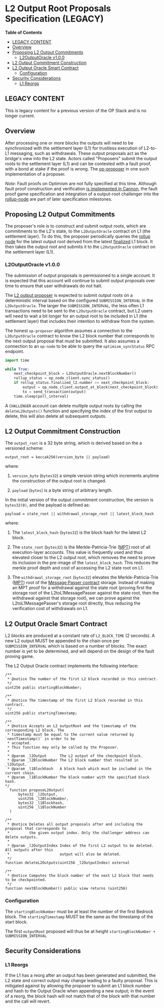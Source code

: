 # L2 Output Root Proposals Specification (LEGACY)

<!-- START doctoc generated TOC please keep comment here to allow auto update -->
<!-- DON'T EDIT THIS SECTION, INSTEAD RE-RUN doctoc TO UPDATE -->
**Table of Contents**

- [LEGACY CONTENT](#legacy-content)
- [Overview](#overview)
- [Proposing L2 Output Commitments](#proposing-l2-output-commitments)
  - [L2OutputOracle v1.0.0](#l2outputoracle-v100)
- [L2 Output Commitment Construction](#l2-output-commitment-construction)
- [L2 Output Oracle Smart Contract](#l2-output-oracle-smart-contract)
  - [Configuration](#configuration)
- [Security Considerations](#security-considerations)
  - [L1 Reorgs](#l1-reorgs)

<!-- END doctoc generated TOC please keep comment here to allow auto update -->

<!-- All glossary references in this file. -->

[g-rollup-node]: ../glossary.md#rollup-node
[g-mpt]: ../glossary.md#merkle-patricia-trie

## LEGACY CONTENT

This is legacy content for a previous version of the OP Stack and is no longer current.

## Overview

After processing one or more blocks the outputs will need to be synchronized with the settlement layer (L1)
for trustless execution of L2-to-L1 messaging, such as withdrawals.
These output proposals act as the bridge's view into the L2 state.
Actors called "Proposers" submit the output roots to the settlement layer (L1) and can be contested with a fault proof,
with a bond at stake if the proof is wrong. The [op-proposer][op-proposer] in one such implementation of a proposer.

[op-proposer]: https://github.com/ethereum-optimism/optimism/tree/d48b45954c381f75a13e61312da68d84e9b41418/op-proposer

_Note_: Fault proofs on Optimism are not fully specified at this time. Although fault proof
construction and verification [is implemented in Cannon][cannon],
the fault proof game specification and integration of a output-root challenger into the [rollup-node][g-rollup-node]
are part of later specification milestones.

[cannon]: https://github.com/ethereum-optimism/cannon

## Proposing L2 Output Commitments

The proposer's role is to construct and submit output roots, which are commitments to the L2's state,
to the `L2OutputOracle` contract on L1 (the settlement layer). To do this, the proposer periodically
queries the [rollup node](../protocol/rollup-node.md) for the latest output root derived from the latest
[finalized](../protocol/rollup-node.md#finalization-guarantees) L1 block. It then takes the output root and
submits it to the `L2OutputOracle` contract on the settlement layer (L1).

### L2OutputOracle v1.0.0

The submission of output proposals is permissioned to a single account. It is expected that this
account will continue to submit output proposals over time to ensure that user withdrawals do not halt.

The [L2 output proposer][op-proposer] is expected to submit output roots on a deterministic
interval based on the configured `SUBMISSION_INTERVAL` in the `L2OutputOracle`. The larger
the `SUBMISSION_INTERVAL`, the less often L1 transactions need to be sent to the `L2OutputOracle`
contract, but L2 users will need to wait a bit longer for an output root to be included in L1 (the settlement layer)
that includes their intention to withdraw from the system.

The honest `op-proposer` algorithm assumes a connection to the `L2OutputOracle` contract to know
the L2 block number that corresponds to the next output proposal that must be submitted. It also
assumes a connection to an `op-node` to be able to query the `optimism_syncStatus` RPC endpoint.

```python
import time

while True:
    next_checkpoint_block = L2OutputOracle.nextBlockNumber()
    rollup_status = op_node_client.sync_status()
    if rollup_status.finalized_l2.number >= next_checkpoint_block:
        output = op_node_client.output_at_block(next_checkpoint_block)
        tx = send_transaction(output)
    time.sleep(poll_interval)
```

A `CHALLENGER` account can delete multiple output roots by calling the `deleteL2Outputs()` function
and specifying the index of the first output to delete, this will also delete all subsequent outputs.

## L2 Output Commitment Construction

The `output_root` is a 32 byte string, which is derived based on the a versioned scheme:

```pseudocode
output_root = keccak256(version_byte || payload)
```

where:

1. `version_byte` (`bytes32`) a simple version string which increments anytime the construction of the output root
   is changed.

2. `payload` (`bytes`) is a byte string of arbitrary length.

In the initial version of the output commitment construction, the version is `bytes32(0)`, and the payload is defined
as:

```pseudocode
payload = state_root || withdrawal_storage_root || latest_block_hash
```

where:

1. The `latest_block_hash` (`bytes32`) is the block hash for the latest L2 block.

1. The `state_root` (`bytes32`) is the Merkle-Patricia-Trie ([MPT][g-mpt]) root of all execution-layer accounts.
   This value is frequently used and thus elevated closer to the L2 output root, which removes the need to prove its
   inclusion in the pre-image of the `latest_block_hash`. This reduces the merkle proof depth and cost of accessing the
   L2 state root on L1.

1. The `withdrawal_storage_root` (`bytes32`) elevates the Merkle-Patricia-Trie ([MPT][g-mpt]) root of the [Message
   Passer contract](../protocol/withdrawals.md#the-l2tol1messagepasser-contract) storage. Instead of making an MPT proof
   for a withdrawal against the state root (proving first the storage root of the L2toL1MessagePasser against the state root,
   then the withdrawal against that storage root), we can prove against the L2toL1MessagePasser's storage root directly,
   thus reducing the verification cost of withdrawals on L1.

## L2 Output Oracle Smart Contract

L2 blocks are produced at a constant rate of `L2_BLOCK_TIME` (2 seconds).
A new L2 output MUST be appended to the chain once per `SUBMISSION_INTERVAL` which is based on a number of blocks.
The exact number is yet to be determined, and will depend on the design of the fault proving game.

The L2 Output Oracle contract implements the following interface:

```solidity
/**
 * @notice The number of the first L2 block recorded in this contract.
 */
uint256 public startingBlockNumber;

/**
 * @notice The timestamp of the first L2 block recorded in this contract.
 */
uint256 public startingTimestamp;

/**
 * @notice Accepts an L2 outputRoot and the timestamp of the corresponding L2 block. The
 * timestamp must be equal to the current value returned by `nextTimestamp()` in order to be
 * accepted.
 * This function may only be called by the Proposer.
 *
 * @param _l2Output      The L2 output of the checkpoint block.
 * @param _l2BlockNumber The L2 block number that resulted in _l2Output.
 * @param _l1Blockhash   A block hash which must be included in the current chain.
 * @param _l1BlockNumber The block number with the specified block hash.
*/
  function proposeL2Output(
      bytes32 _l2Output,
      uint256 _l2BlockNumber,
      bytes32 _l1Blockhash,
      uint256 _l1BlockNumber
  )

/**
 * @notice Deletes all output proposals after and including the proposal that corresponds to
 *         the given output index. Only the challenger address can delete outputs.
 *
 * @param _l2OutputIndex Index of the first L2 output to be deleted. All outputs after this
 *                       output will also be deleted.
 */
function deleteL2Outputs(uint256 _l2OutputIndex) external

/**
 * @notice Computes the block number of the next L2 block that needs to be checkpointed.
 */
function nextBlockNumber() public view returns (uint256)
```

### Configuration

The `startingBlockNumber` must be at least the number of the first Bedrock block.
The `startingTimestamp` MUST be the same as the timestamp of the start block.

The first `outputRoot` proposed will thus be at height `startingBlockNumber + SUBMISSION_INTERVAL`

## Security Considerations

### L1 Reorgs

If the L1 has a reorg after an output has been generated and submitted, the L2 state and correct output may change
leading to a faulty proposal. This is mitigated against by allowing the proposer to submit an
L1 block number and hash to the Output Oracle when appending a new output; in the event of a reorg, the block hash
will not match that of the block with that number and the call will revert.
